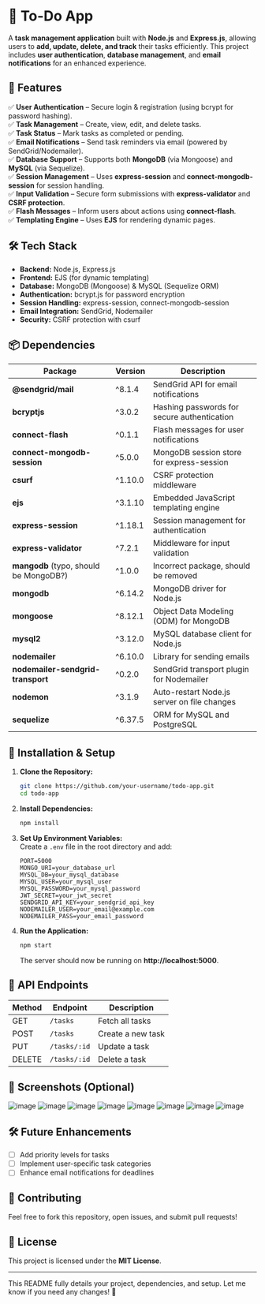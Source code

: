 # 📌 To-Do App  
A **task management application** built with **Node.js** and **Express.js**, allowing users to **add, update, delete, and track** their tasks efficiently. This project includes **user authentication**, **database management**, and **email notifications** for an enhanced experience.  

## 🚀 Features  
✅ **User Authentication** – Secure login & registration (using bcrypt for password hashing).  
✅ **Task Management** – Create, view, edit, and delete tasks.  
✅ **Task Status** – Mark tasks as completed or pending.  
✅ **Email Notifications** – Send task reminders via email (powered by SendGrid/Nodemailer).  
✅ **Database Support** – Supports both **MongoDB** (via Mongoose) and **MySQL** (via Sequelize).  
✅ **Session Management** – Uses **express-session** and **connect-mongodb-session** for session handling.  
✅ **Input Validation** – Secure form submissions with **express-validator** and **CSRF protection**.  
✅ **Flash Messages** – Inform users about actions using **connect-flash**.  
✅ **Templating Engine** – Uses **EJS** for rendering dynamic pages.  

## 🛠️ Tech Stack  
- **Backend:** Node.js, Express.js  
- **Frontend:** EJS (for dynamic templating)  
- **Database:** MongoDB (Mongoose) & MySQL (Sequelize ORM)  
- **Authentication:** bcrypt.js for password encryption  
- **Session Handling:** express-session, connect-mongodb-session  
- **Email Integration:** SendGrid, Nodemailer  
- **Security:** CSRF protection with csurf  

## 📦 Dependencies  
| Package                           | Version  | Description |
|-----------------------------------|---------|-------------|
| **@sendgrid/mail**                | ^8.1.4  | SendGrid API for email notifications |
| **bcryptjs**                      | ^3.0.2  | Hashing passwords for secure authentication |
| **connect-flash**                 | ^0.1.1  | Flash messages for user notifications |
| **connect-mongodb-session**       | ^5.0.0  | MongoDB session store for express-session |
| **csurf**                         | ^1.10.0 | CSRF protection middleware |
| **ejs**                           | ^3.1.10 | Embedded JavaScript templating engine |
| **express-session**               | ^1.18.1 | Session management for authentication |
| **express-validator**             | ^7.2.1  | Middleware for input validation |
| **mangodb** (typo, should be MongoDB?) | ^1.0.0  | Incorrect package, should be removed |
| **mongodb**                       | ^6.14.2 | MongoDB driver for Node.js |
| **mongoose**                      | ^8.12.1 | Object Data Modeling (ODM) for MongoDB |
| **mysql2**                        | ^3.12.0 | MySQL database client for Node.js |
| **nodemailer**                    | ^6.10.0 | Library for sending emails |
| **nodemailer-sendgrid-transport** | ^0.2.0  | SendGrid transport plugin for Nodemailer |
| **nodemon**                       | ^3.1.9  | Auto-restart Node.js server on file changes |
| **sequelize**                     | ^6.37.5 | ORM for MySQL and PostgreSQL |

## 🔧 Installation & Setup  
1. **Clone the Repository:**  
   ```bash
   git clone https://github.com/your-username/todo-app.git
   cd todo-app
   ```  

2. **Install Dependencies:**  
   ```bash
   npm install
   ```  

3. **Set Up Environment Variables:**  
   Create a `.env` file in the root directory and add:  
   ```env
   PORT=5000
   MONGO_URI=your_database_url
   MYSQL_DB=your_mysql_database
   MYSQL_USER=your_mysql_user
   MYSQL_PASSWORD=your_mysql_password
   JWT_SECRET=your_jwt_secret
   SENDGRID_API_KEY=your_sendgrid_api_key
   NODEMAILER_USER=your_email@example.com
   NODEMAILER_PASS=your_email_password
   ```  

4. **Run the Application:**  
   ```bash
   npm start
   ```  
   The server should now be running on **http://localhost:5000**.  

## 📡 API Endpoints  
| Method | Endpoint        | Description        |
|--------|---------------|--------------------|
| GET    | `/tasks`       | Fetch all tasks   |
| POST   | `/tasks`       | Create a new task |
| PUT    | `/tasks/:id`   | Update a task     |
| DELETE | `/tasks/:id`   | Delete a task     |

## 📸 Screenshots (Optional)  
![image](https://github.com/user-attachments/assets/6156a801-7530-492b-9bd4-dc376eaae06a)
![image](https://github.com/user-attachments/assets/db669d9c-2d60-42e1-a2a0-5a8d5847c629)
![image](https://github.com/user-attachments/assets/d9d57097-ee4a-41b0-973d-6274f96e3aa3)
![image](https://github.com/user-attachments/assets/44d58769-9b47-4616-b007-5211f070cfb9)
![image](https://github.com/user-attachments/assets/a0f14200-876d-4c8f-a814-f3e78e5911b4)
![image](https://github.com/user-attachments/assets/e63041f9-f84d-45b2-a167-cf15f86b6363)
![image](https://github.com/user-attachments/assets/baa1eb0f-1bb9-400f-80d7-b6661d58cac3)
![image](https://github.com/user-attachments/assets/7fc6a355-6979-4e66-a90a-0629d1650b4a)


## 🛠️ Future Enhancements  
- [ ] Add priority levels for tasks  
- [ ] Implement user-specific task categories  
- [ ] Enhance email notifications for deadlines  

## 🤝 Contributing  
Feel free to fork this repository, open issues, and submit pull requests!  

## 📜 License  
This project is licensed under the **MIT License**.  

---

This README fully details your project, dependencies, and setup. Let me know if you need any changes! 🚀
